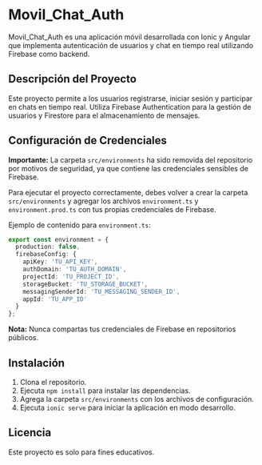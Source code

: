# Movil_Chat_Auth

Movil_Chat_Auth es una aplicación móvil desarrollada con Ionic y Angular que implementa autenticación de usuarios y chat en tiempo real utilizando Firebase como backend.

## Descripción del Proyecto

Este proyecto permite a los usuarios registrarse, iniciar sesión y participar en chats en tiempo real. Utiliza Firebase Authentication para la gestión de usuarios y Firestore para el almacenamiento de mensajes.

## Configuración de Credenciales

**Importante:**
La carpeta `src/environments` ha sido removida del repositorio por motivos de seguridad, ya que contiene las credenciales sensibles de Firebase.

Para ejecutar el proyecto correctamente, debes volver a crear la carpeta `src/environments` y agregar los archivos `environment.ts` y `environment.prod.ts` con tus propias credenciales de Firebase.

Ejemplo de contenido para `environment.ts`:

```typescript
export const environment = {
  production: false,
  firebaseConfig: {
    apiKey: 'TU_API_KEY',
    authDomain: 'TU_AUTH_DOMAIN',
    projectId: 'TU_PROJECT_ID',
    storageBucket: 'TU_STORAGE_BUCKET',
    messagingSenderId: 'TU_MESSAGING_SENDER_ID',
    appId: 'TU_APP_ID'
  }
};
```

**Nota:** Nunca compartas tus credenciales de Firebase en repositorios públicos.

## Instalación

1. Clona el repositorio.
2. Ejecuta `npm install` para instalar las dependencias.
3. Agrega la carpeta `src/environments` con los archivos de configuración.
4. Ejecuta `ionic serve` para iniciar la aplicación en modo desarrollo.

## Licencia

Este proyecto es solo para fines educativos.

